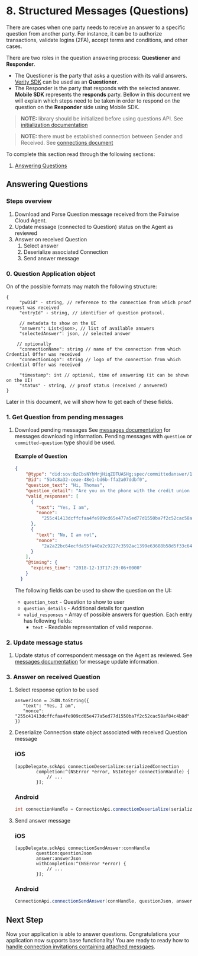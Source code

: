 # 8. Structured Messages (Questions)

There are cases when one party needs to receive an answer to a specific question from another party.
For instance, it can be to authorize transactions, validate logins (2FA), accept terms and conditions, and other cases.

There are two roles in the question answering process: **Questioner** and **Responder**.
* The Questioner is the party that asks a question with its valid answers. [Verity SDK](https://github.com/evernym/verity-sdk) can be used as an **Questioner**.
* The Responder is the party that responds with the selected answer. **Mobile SDK** represents the **responds** party. Bellow in this document we will explain which steps need to be taken in order to respond on the question on the **Responder** side using Mobile SDK.

> **NOTE:** library should be initialized before using questions API. See [initialization documentation](3.Initialization.md)

> **NOTE:** there must be established connection between Sender and Received. See [connections document](5.Connections.md)

To complete this section read through the following sections:

1. [Answering Questions](#answering-questions)

## Answering Questions

### Steps overview

1. Download and Parse Question message received from the Pairwise Cloud Agent.
1. Update message (connected to Question) status on the Agent as reviewed
1. Answer on received Question
   1. Select answer
   1. Deserialize associated Connection
   1. Send answer message

### 0. Question Application object

On of the possible formats may match the following structure:
```
{
     "pwDid" - string, // reference to the connection from which proof request was received 
     "entryId" - string, // identifier of question protocol.    

     // metadata to show on the UI
     "answers": List<json>, // list of available answers
     "selectedAnswer": json, // selected answer
     
    // optionally
     "connectionName": string // name of the connection from which Crdential Offer was received 
     "connectionLogo": string // logo of the connection from which Crdential Offer was received 
      
     "timestamp": int // optional, time of answering (it can be shown on the UI)      
     "status" - string, // proof status (received / answered)
}
```
Later in this document, we will show how to get each of these fields.

### 1. Get Question from pending messages

1. Download pending messages
   See [messages documentation](4.MessagesFlow.md) for messages downloading information. Pending messages with `question` or `committed-question` type should be used.

   #### Example of Question

    ```json
    {
        "@type": "did:sov:BzCbsNYhMrjHiqZDTUASHg;spec/committedanswer/1.0/question",
        "@id": "5b4c8a32-ceae-48e1-bd6b-ffa2a07ddbf0",
        "question_text": "Hi, Thomas",
        "question_detail": "Are you on the phone with the credit union right now about transferring $100.00?",
        "valid_responses": [
          {
            "text": "Yes, I am",
            "nonce":
              "255c41413dcffcfaa4fe909cd65e477a5ed77d1550ba7f2c52cac58af84c4b8d"
          },
          {
            "text": "No, I am not",
            "nonce":
              "2a2a22bc64ecfda55fa40a2c9227c3592ac1399e63688b58d5f33c64b4326f77"
          }
        ],
        "@timing": {
          "expires_time": "2018-12-13T17:29:06+0000"
        }
      }
    ```

   The following fields can be used to show the question on the UI:
   * `question_text` - Question to show to user
   * `question_details` - Additional details for question
   * `valid_responses` - Array of possible answers for question. Each entry has following fields:
      * `text` - Readable representation of valid response.

### 2. Update message status

1. Update status of correspondent message on the Agent as reviewed. See [messages documentation](4.MessagesFlow.md) for message update information.

### 3. Answer on received Question

1. Select response option to be used

   ```
   answerJson = JSON.toString({
      "text": "Yes, I am",
      "nonce": "255c41413dcffcfaa4fe909cd65e477a5ed77d1550ba7f2c52cac58af84c4b8d"
   })
   ```

1. Deserialize Connection state object associated with received Question message

    ### iOS
    ```objC
    [appDelegate.sdkApi connectionDeserialize:serializedConnection
            completion:^(NSError *error, NSInteger connectionHandle) {
                // ...
            }];
    ```
    
    ### Android
    ```java
    int connectionHandle = ConnectionApi.connectionDeserialize(serializedConnection).get();
    ```

1. Send answer message

    ### iOS
    ```objC
    [appDelegate.sdkApi connectionSendAnswer:connHandle
            question:questionJson
            answer:answerJson
            withCompletion:^(NSError *error) {
                // ...
            }];
    ```
    
    ### Android
    ```java 
    ConnectionApi.connectionSendAnswer(connHandle, questionJson, answerJson).get();
    ```

## Next Step

Now your application is able to answer questions. Congratulations your application now supports base functionality!
You are ready to ready how to [handle connection invitations containing attached messgaes](9.Connection-Invitations-With-Attachment.md).
